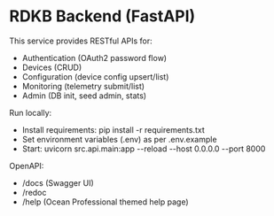 # RDKB Backend (FastAPI)

This service provides RESTful APIs for:
- Authentication (OAuth2 password flow)
- Devices (CRUD)
- Configuration (device config upsert/list)
- Monitoring (telemetry submit/list)
- Admin (DB init, seed admin, stats)

Run locally:
- Install requirements: pip install -r requirements.txt
- Set environment variables (.env) as per .env.example
- Start: uvicorn src.api.main:app --reload --host 0.0.0.0 --port 8000

OpenAPI:
- /docs (Swagger UI)
- /redoc
- /help (Ocean Professional themed help page)
